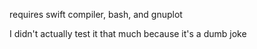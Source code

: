 requires swift compiler, bash, and gnuplot

I didn't actually test it that much because it's a dumb joke
